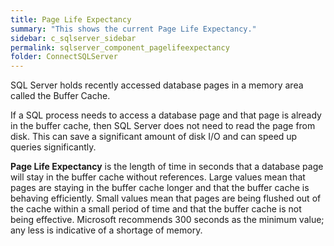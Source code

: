 ```yaml
---
title: Page Life Expectancy
summary: "This shows the current Page Life Expectancy."
sidebar: c_sqlserver_sidebar
permalink: sqlserver_component_pagelifeexpectancy
folder: ConnectSQLServer
---
```



SQL Server holds recently accessed database pages in a memory area called the Buffer Cache.

If a SQL process needs to access a database page and that page is already in the buffer cache, then SQL Server does not need to read the page from disk. This can save a significant amount of disk I/O and can speed up queries significantly.

**Page Life Expectancy** is the length of time in seconds that a database page will stay in the buffer cache without references. Large values mean that pages are staying in the buffer cache longer and that the buffer cache is behaving efficiently. Small values mean that pages are being flushed out of the cache within a small period of time and that the buffer cache is not being effective. Microsoft recommends 300 seconds as the minimum value; any less is indicative of a shortage of memory.
